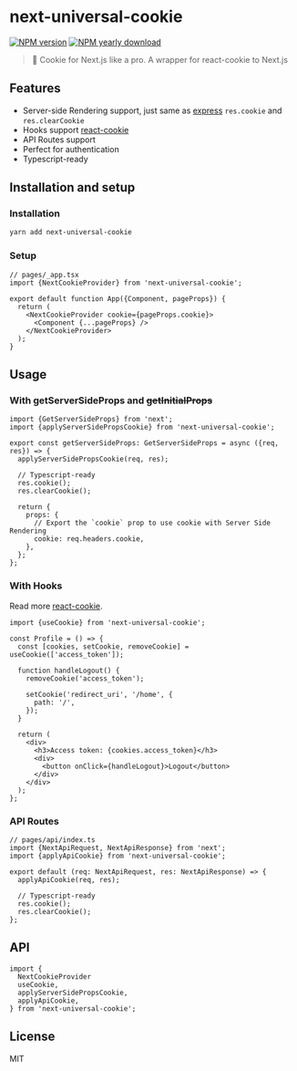 # next-universal-cookie

[![NPM version](https://img.shields.io/npm/v/next-universal-cookie.svg)](https://www.npmjs.com/package/next-universal-cookie)
[![NPM yearly download](https://img.shields.io/npm/dy/next-universal-cookie.svg)](https://www.npmjs.com/package/next-universal-cookie)

> 🍪 Cookie for Next.js like a pro. A wrapper for react-cookie to Next.js

## Features

- Server-side Rendering support, just same as [express](http://expressjs.com/en/5x/api.html#res.cookie) `res.cookie` and `res.clearCookie`
- Hooks support [react-cookie](https://www.npmjs.com/package/react-cookie#usecookiesdependencies)
- API Routes support
- Perfect for authentication
- Typescript-ready

## Installation and setup

### Installation

```bash
yarn add next-universal-cookie
```

### Setup

```tsx
// pages/_app.tsx
import {NextCookieProvider} from 'next-universal-cookie';

export default function App({Component, pageProps}) {
  return (
    <NextCookieProvider cookie={pageProps.cookie}>
      <Component {...pageProps} />
    </NextCookieProvider>
  );
}
```

## Usage

### With **getServerSideProps** and ~~getInitialProps~~

```tsx
import {GetServerSideProps} from 'next';
import {applyServerSidePropsCookie} from 'next-universal-cookie';

export const getServerSideProps: GetServerSideProps = async ({req, res}) => {
  applyServerSidePropsCookie(req, res);

  // Typescript-ready
  res.cookie();
  res.clearCookie();

  return {
    props: {
      // Export the `cookie` prop to use cookie with Server Side Rendering
      cookie: req.headers.cookie,
    },
  };
};
```

### With Hooks

Read more [react-cookie](https://github.com/reactivestack/cookies/tree/master/packages/react-cookie#usecookiesdependencies).

```tsx
import {useCookie} from 'next-universal-cookie';

const Profile = () => {
  const [cookies, setCookie, removeCookie] = useCookie(['access_token']);

  function handleLogout() {
    removeCookie('access_token');

    setCookie('redirect_uri', '/home', {
      path: '/',
    });
  }

  return (
    <div>
      <h3>Access token: {cookies.access_token}</h3>
      <div>
        <button onClick={handleLogout}>Logout</button>
      </div>
    </div>
  );
};
```

### API Routes

```tsx
// pages/api/index.ts
import {NextApiRequest, NextApiResponse} from 'next';
import {applyApiCookie} from 'next-universal-cookie';

export default (req: NextApiRequest, res: NextApiResponse) => {
  applyApiCookie(req, res);

  // Typescript-ready
  res.cookie();
  res.clearCookie();
};
```

## API

```tsx
import {
  NextCookieProvider
  useCookie,
  applyServerSidePropsCookie,
  applyApiCookie,
} from 'next-universal-cookie';
```

## License

MIT
